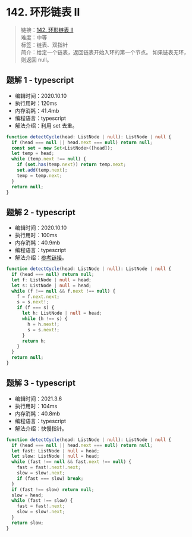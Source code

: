 # 142. 环形链表 II

> 链接：[142. 环形链表 II](https://leetcode-cn.com/problems/linked-list-cycle-ii/)  
> 难度：中等  
> 标签：链表、双指针  
> 简介：给定一个链表，返回链表开始入环的第一个节点。 如果链表无环，则返回 null。

## 题解 1 - typescript

- 编辑时间：2020.10.10
- 执行用时：120ms
- 内存消耗：41.4mb
- 编程语言：typescript
- 解法介绍：利用 set 去重。

```typescript
function detectCycle(head: ListNode | null): ListNode | null {
  if (head === null || head.next === null) return null;
  const set = new Set<ListNode>([head]);
  let temp = head;
  while (temp.next !== null) {
    if (set.has(temp.next)) return temp.next;
    set.add(temp.next);
    temp = temp.next;
  }
  return null;
}
```

## 题解 2 - typescript

- 编辑时间：2020.10.10
- 执行用时：100ms
- 内存消耗：40.9mb
- 编程语言：typescript
- 解法介绍：[参考链接](https://leetcode-cn.com/problems/linked-list-cycle-ii/solution/huan-xing-lian-biao-ii-by-leetcode-solution/)。

```typescript
function detectCycle(head: ListNode | null): ListNode | null {
  if (head === null) return null;
  let f: ListNode | null = head;
  let s: ListNode | null = head;
  while (f !== null && f.next !== null) {
    f = f.next.next;
    s = s.next!;
    if (f === s) {
      let h: ListNode | null = head;
      while (h !== s) {
        h = h.next!;
        s = s.next!;
      }
      return h;
    }
  }
  return null;
}
```

## 题解 3 - typescript

- 编辑时间：2021.3.6
- 执行用时：104ms
- 内存消耗：40.8mb
- 编程语言：typescript
- 解法介绍：快慢指针。

```typescript
function detectCycle(head: ListNode | null): ListNode | null {
  if (head === null || head.next === null) return null;
  let fast: ListNode | null = head;
  let slow: ListNode | null = head;
  while (fast !== null && fast.next !== null) {
    fast = fast!.next!.next;
    slow = slow!.next;
    if (fast === slow) break;
  }
  if (fast !== slow) return null;
  slow = head;
  while (fast !== slow) {
    fast = fast!.next;
    slow = slow!.next;
  }
  return slow;
}
```
